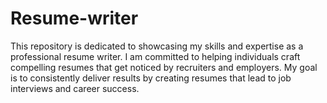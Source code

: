 # Resume-writer
This repository is dedicated to showcasing my skills and expertise as a professional resume writer. I am committed to helping individuals craft compelling resumes that get noticed by recruiters and employers. My goal is to consistently deliver results by creating resumes that lead to job interviews and career success.
